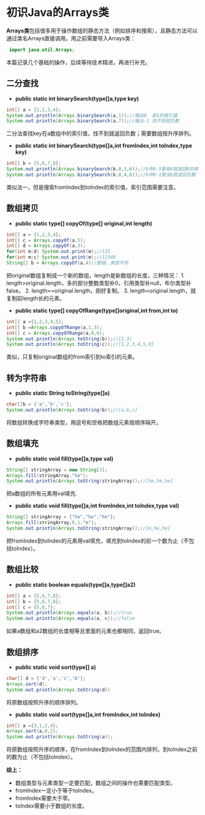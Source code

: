 # 初识Java的Arrays类

**Arrays类**包括很多用于操作数组的静态方法（例如排序和搜索），且静态方法可以通过类名Arrays直接调用。用之前需要导入Arrays类：

```java
 import java.util.Arrays;
```

本篇记录几个基础的操作，后续等待技术精进，再进行补充。

## 二分查找

- **public static int binarySearch(type[]a,type key)**

```java
int[] a = {1,2,3,4};
System.out.println(Arrays.binarySearch(a,1));//输出0  即1的索引值
System.out.println(Arrays.binarySearch(a,7));//输出-1 找不到就负数
```

二分法查找key在a数组中的索引值，找不到就返回负数；需要数组按升序排列。

- **public static int binarySearch(type[]a,int fromIndex,int toIndex,type key)**

```java
int[] b = {5,6,7,8};
System.out.println(Arrays.binarySearch(b,0,3,6));//b中0-3里有6就返回6的索引
System.out.println(Arrays.binarySearch(b,0,4,8));//b中0-3里没6就返回负数
```

类似法一，但是搜索fromIndex到toIndex的索引值，索引范围需要注意。

## 数组拷贝

- **public static type[] copyOf(type[] original,int length)**

```java
int[] a = {1,2,3,4};
int[] c = Arrays.copyOf(a,5);
int[] d = Arrays.copyOf(a,3);
for(int m:d) System.out.print(m);//123
for(int m:c) System.out.print(m);//12340
String[] b = Arrays.copyOf(a,4)//报错，类型不符
```

把original数组复制成一个新的数组，length是新数组的长度，三种情况：
           1. length>original.length，多的部分整数类型补0，引用类型补null，布尔类型补false。
           2. length==original.length，刚好复制。
           3. length<original.length，就复制前length长的元素。

- **public static type[] copyOfRange(type[]original,int from,int to)**

```java
int[] a ={1,2,3,4,5};
int[] b =Arrays.copyOfRange(a,1,3);
int[] c = Arrays.copyOfRange(a,0,6);
System.out.println(Arrays.toString(b));//[2,3]
System.out.println(Arrays.toString(c));//[1,2,3,4,5,0]
```

类似，只复制original数组的from索引到to索引的元素。

## 转为字符串

- **public static String toString(type[]a)**

```java
char[]b = {'a','b','c'};
System.out.println(Arrays.toString(b));//[a,b,c]
```

将数组转换成字符串类型，用逗号和空格把数组元素按顺序隔开。

## 数组填充

- **public static void fill(type[]a,type val)**

```java
String[] stringArray = new String[3];
Arrays.fill(stringArray,"he");
System.out.println(Arrays.toString(stringArray));//[he,he,he]
```

把a数组的所有元素用val填充.

- **public static void fill(type[]a,int fromIndex,int toIndex,type val)**

```java
String[] stringArray = {"he","he","he"};
Arrays.fill(stringArray,0,1,"m");
System.out.println(Arrays.toString(stringArray));//[m,he,he]
```

把fromIndex到toIndex的元素用val填充，填充到toIndex的前一个数为止（不包括toIndex）。

## 数组比较

- **public static boolean equals(type[]a,type[]a2)**

```java
int[] a = {5,6,7,8};
int[] b = {5,6,7,8};
int[] c = {5,6,7};
System.out.println(Arrays.equals(a, b));//true
System.out.println(Arrays.equals(a, c));//false
```

如果a数组和a2数组的长度相等且里面的元素也都相同，返回true。

## 数组排序

- **public static void sort(type[] a)**

```java
char[] d = {'d','a','c','b'};
Arrays.sort(d);
System.out.println(Arrays.toString(d))
```

将原数组按照升序的顺序排列。

- **public static void sort(type[]a,int fromIndex,int toIndex)**

```java
int[] a ={3,1,2,4};
Arrays.sort(a,0,2);
System.out.println(Arrays.toString(a));
```

将原数组按照升序的顺序，在fromIndex到toIndex的范围内排列，到toIndex之前的数为止（不包括toIndex）。

**综上：**

- 数组类型与元素类型一定要匹配，数组之间的操作也需要匹配类型。
- fromIndex一定小于等于toIndex。
- fromIndex需要大于零。
- toIndex需要小于数组的长度。

